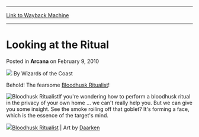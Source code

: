 
---
[Link to Wayback Machine](https://web.archive.org/web/20211201015138/https://magic.wizards.com/en/articles/archive/arcana/looking-ritual-2010-02-09)

[_metadata_:author]:- "Wizards of the Coast"
[_metadata_:description]:- "Behold! The fearsome Bloodhusk Ritualist!If you're wondering how to perform a bloodhusk ritual in the privacy of your own home ... we can't really help you. But we can give you some insight. See the smoke roiling off that goblet? It's forming a face, which is the essence of the target's mind.Bloodhusk Ritualist | Art by Daarken"
[_metadata_:generator]:- "Drupal 7 (http://drupal.org)"
[_metadata_:node]:- "655021"
[_metadata_:publish_date]:- "2010-02-09"
[_metadata_:source]:- "div-main-content"
[_metadata_:title]:- "Looking at the Ritual"
[_metadata_:wayback_capture_timestamp]:- "2021-12-01 01:51:38"
[_metadata_:wayback_raw_url]:- "https://web.archive.org/web/20211201015138id_/https://magic.wizards.com/en/articles/archive/arcana/looking-ritual-2010-02-09"
[_metadata_:wayback_url]:- "https://magic.wizards.com/en/articles/archive/arcana/looking-ritual-2010-02-09"
---


Looking at the Ritual
=====================



 Posted in **Arcana**
 on February 9, 2010 






![](https://media.magic.wizards.com/styles/auth_small/public/images/person/wizards_author.jpg)
By Wizards of the Coast











Behold! The fearsome [Bloodhusk Ritualist](https://gatherer.wizards.com/Pages/Card/Details.aspx?name=Bloodhusk+Ritualist)!

![Bloodhusk Ritualist](http://gatherer.wizards.com/Handlers/Image.ashx?type=card&name=Bloodhusk+Ritualist)If you're wondering how to perform a bloodhusk ritual in the privacy of your own home ... we can't really help you. But we can give you some insight. See the smoke roiling off that goblet? It's forming a face, which is the essence of the target's mind.

![](https://media.magic.wizards.com/image_legacy_migration/mtg/images/daily/arcana/382_ritualist.jpg)[Bloodhusk Ritualist](https://gatherer.wizards.com/Pages/Card/Details.aspx?name=Bloodhusk+Ritualist) | Art by [Daarken](http://gatherer.wizards.com/Pages/Search/Default.aspx?output=spoiler&method=visual&action=advanced&artist=%5B%22Daarken%22%5D)







